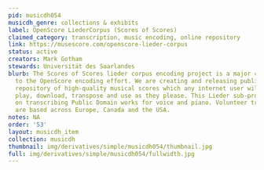 ```yaml
---
pid: musicdh054
musicdh_genre: collections & exhibits
label: OpenScore LiederCorpus (Scores of Scores)
claimed_category: transcription, music encoding, online repository
link: https://musescore.com/openscore-lieder-corpus
status: active
creators: Mark Gotham
stewards: Universität des Saarlandes
blurb: The Scores of Scores lieder corpus encoding project is a major contribution
  to the OpenScore encoding effort. We are creating and releasing publicly a large
  repository of high-quality musical scores which any internet user will be able to
  play, download, transpose and use as they please. This Lieder sub-project concentrates
  on transcribing Public Domain works for voice and piano. Volunteer transcribers
  are based across Europe, Canada and the USA.
notes: NA
order: '53'
layout: musicdh_item
collection: musicdh
thumbnail: img/derivatives/simple/musicdh054/thumbnail.jpg
full: img/derivatives/simple/musicdh054/fullwidth.jpg
---
```


